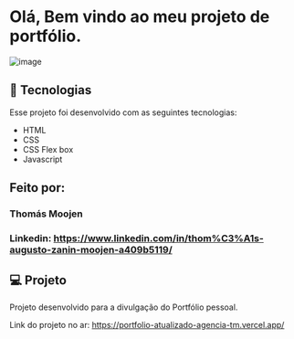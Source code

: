 # Olá, Bem vindo ao meu projeto de portfólio.
![image](https://github.com/Vaamiv/Portf-lio-atualizado/assets/141252347/f6ee5b46-ed04-4819-872f-1b89c458608c)

## 🚀 Tecnologias

Esse projeto foi desenvolvido com as seguintes tecnologias:

- HTML
- CSS
- CSS Flex box
- Javascript

## Feito por:

### Thomás Moojen

### Linkedin: https://www.linkedin.com/in/thom%C3%A1s-augusto-zanin-moojen-a409b5119/


## 💻 Projeto

Projeto desenvolvido para a divulgação do Portfólio pessoal.

Link do projeto no ar: https://portfolio-atualizado-agencia-tm.vercel.app/
